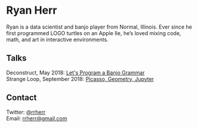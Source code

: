 # Ryan Herr

Ryan is a data scientist and banjo player from Normal, Illinois. Ever since he first programmed LOGO turtles on an Apple IIe, he’s loved mixing code, math, and art in interactive environments.

## Talks

Deconstruct, May 2018: [Let's Program a Banjo Grammar](https://rrherr.github.io/banjo-grammar/)  
Strange Loop, September 2018: [Picasso, Geometry, Jupyter](https://rrherr.github.io/picasso-geometry-jupyter/)

## Contact

Twitter: [@rrherr](https://twitter.com/rrherr)  
Email: [rrherr@gmail.com](mailto:rrherr@gmail.com)
